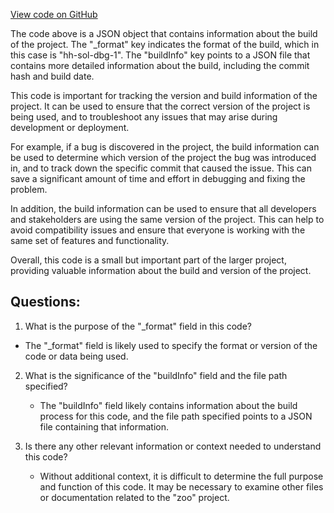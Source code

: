 [View code on GitHub](zoo-labs/zoo/blob/master/contracts/artifacts/src/interfaces/IAuctionHouse.sol/IAuctionHouse.dbg.json)

The code above is a JSON object that contains information about the build of the project. The "_format" key indicates the format of the build, which in this case is "hh-sol-dbg-1". The "buildInfo" key points to a JSON file that contains more detailed information about the build, including the commit hash and build date.

This code is important for tracking the version and build information of the project. It can be used to ensure that the correct version of the project is being used, and to troubleshoot any issues that may arise during development or deployment.

For example, if a bug is discovered in the project, the build information can be used to determine which version of the project the bug was introduced in, and to track down the specific commit that caused the issue. This can save a significant amount of time and effort in debugging and fixing the problem.

In addition, the build information can be used to ensure that all developers and stakeholders are using the same version of the project. This can help to avoid compatibility issues and ensure that everyone is working with the same set of features and functionality.

Overall, this code is a small but important part of the larger project, providing valuable information about the build and version of the project.
## Questions: 
 1. What is the purpose of the "_format" field in this code?
   - The "_format" field is likely used to specify the format or version of the code or data being used.

2. What is the significance of the "buildInfo" field and the file path specified?
   - The "buildInfo" field likely contains information about the build process for this code, and the file path specified points to a JSON file containing that information.

3. Is there any other relevant information or context needed to understand this code?
   - Without additional context, it is difficult to determine the full purpose and function of this code. It may be necessary to examine other files or documentation related to the "zoo" project.